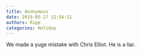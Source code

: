 ```yaml
---
title: Anonymous
date: 2019-05-17 12:54:11
authors: Ripp
categories: Holiday
---
```


 We made a yuge mistake with Chris Elliot. He is a liar.